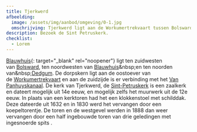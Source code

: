 ```yaml
---
title: Tjerkwerd
afbeelding:
  image: /assets/img/aanbod/omgeving/0-1.jpg
  omschrijving: Tjerkwerd ligt aan de Workumertrekvaart tussen Bolsward en Workum
description: Bezoek de Sint Petruskerk.
checklist:
  - Lorem
---
```


[Blauwhuis](https://nl.wikipedia.org/wiki/Tjerkwerd){: target="_blank" rel="noopener"}&nbsp;ligt ten zuidwesten van&nbsp;[Bolsward](https://nl.wikipedia.org/wiki/Bolsward), ten noordwesten van&nbsp;[Blauwhuis](https://nl.wikipedia.org/wiki/Blauwhuis_&#40;dorp&#41;)&nbsp;en ten noorden van&nbsp;[Dedgum](https://nl.wikipedia.org/wiki/Dedgum). De dorpskern ligt aan de oostoever van de&nbsp;[Workumertrekvaart](https://nl.wikipedia.org/wiki/Workumertrekvaart)&nbsp;en aan de zuidzijde is er verbinding met het&nbsp;[Van Panhuyskanaal](https://nl.wikipedia.org/wiki/Van_Panhuyskanaal). De kerk van Tjerkwerd, de&nbsp;[Sint-Petruskerk](<https://nl.wikipedia.org/wiki/Sint-Petruskerk_(Tjerkwerd)>)&nbsp;is een zaalkerk en dateert mogelijk uit 14e eeuw, en mogelijk zelfs het muurwerk uit de 12e eeuw. In plaats van een kerktoren had het een klokkenstoel met schilddak. Deze dateerde uit 1632 en in 1830 werd het vervangen door een koepeltorentje. De toren en de westgevel werden in 1888 dan weer vervangen door een half ingebouwde toren van drie geledingen met ingesnoerde spits .
